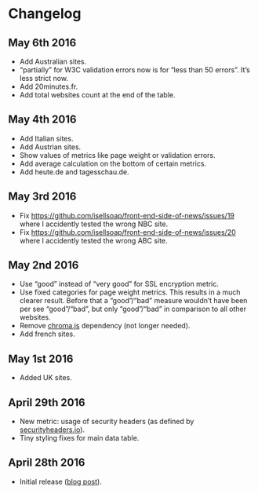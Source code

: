 # Changelog

## May 6th 2016

* Add Australian sites.
* “partially” for W3C validation errors now is for “less than 50 errors”. It’s less strict now.
* Add 20minutes.fr.
* Add total websites count at the end of the table.

## May 4th 2016

* Add Italian sites.
* Add Austrian sites.
* Show values of metrics like page weight or validation errors.
* Add average calculation on the bottom of certain metrics.
* Add heute.de and tagesschau.de.

## May 3rd 2016

* Fix https://github.com/isellsoap/front-end-side-of-news/issues/19 where I accidently tested the wrong NBC site.
* Fix https://github.com/isellsoap/front-end-side-of-news/issues/20 where I accidently tested the wrong ABC site.

## May 2nd 2016

* Use “good” instead of “very good” for SSL encryption metric.
* Use fixed categories for page weight metrics. This results in a much clearer result. Before that a “good”/“bad” measure wouldn’t have been per see “good”/“bad”, but only “good”/“bad” in comparison to all other websites.
* Remove [chroma.js](http://gka.github.io/chroma.js/) dependency (not longer needed).
* Add french sites.

## May 1st 2016

* Added UK sites.

## April 29th 2016

* New metric: usage of security headers (as defined by [securityheaders.io](https://securityheaders.io/)).
* Tiny styling fixes for main data table.

## April 28th 2016

* Initial release ([blog post](https://francescoschwarz.de/en/blog/the-front-end-side-of-news/)).
